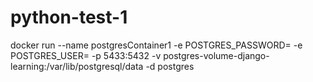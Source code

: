 # python-test-1

docker run --name postgresContainer1 -e POSTGRES_PASSWORD= -e POSTGRES_USER= -p 5433:5432 -v postgres-volume-django-learning:/var/lib/postgresql/data -d postgres
